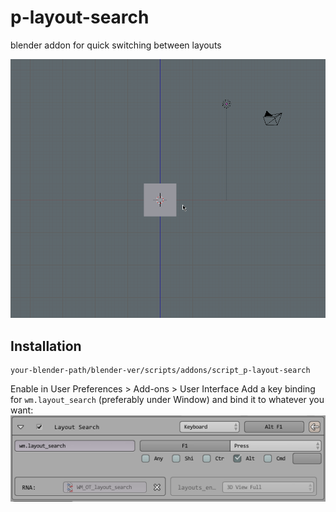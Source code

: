 # p-layout-search
blender addon for quick switching between layouts

![p-layout-search](p-layout-search.gif)

## Installation
```
your-blender-path/blender-ver/scripts/addons/script_p-layout-search
```
Enable in User Preferences > Add-ons > User Interface
Add a key binding for `wm.layout_search` (preferably under Window) and bind it to whatever you want:
![installation](installation.png)